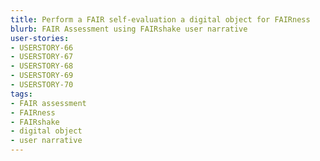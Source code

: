 ```yaml
---
title: Perform a FAIR self-evaluation a digital object for FAIRness
blurb: FAIR Assessment using FAIRshake user narrative
user-stories:
- USERSTORY-66
- USERSTORY-67
- USERSTORY-68
- USERSTORY-69
- USERSTORY-70
tags:
- FAIR assessment
- FAIRness
- FAIRshake
- digital object
- user narrative
---
```

